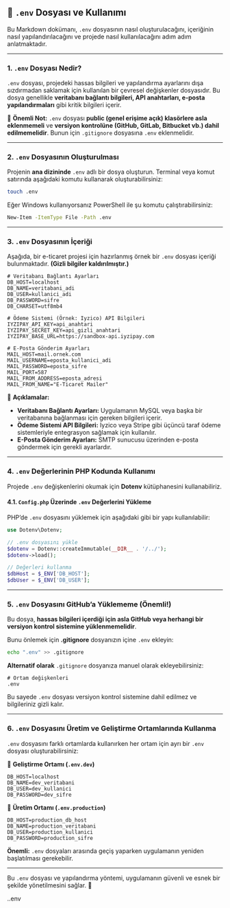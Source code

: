 ## 📌 `.env` Dosyası ve Kullanımı  

Bu Markdown dokümanı, `.env` dosyasının nasıl oluşturulacağını, içeriğinin nasıl yapılandırılacağını ve projede nasıl kullanılacağını adım adım anlatmaktadır.

---

### **1. `.env` Dosyası Nedir?**
`.env` dosyası, projedeki hassas bilgileri ve yapılandırma ayarlarını dışa sızdırmadan saklamak için kullanılan bir çevresel değişkenler dosyasıdır. Bu dosya genellikle **veritabanı bağlantı bilgileri, API anahtarları, e-posta yapılandırmaları** gibi kritik bilgileri içerir.

📌 **Önemli Not:**
`.env` dosyası **public (genel erişime açık) klasörlere asla eklenmemeli** ve **versiyon kontrolüne (GitHub, GitLab, Bitbucket vb.) dahil edilmemelidir**. Bunun için `.gitignore` dosyasına `.env` eklenmelidir.

---

### **2. `.env` Dosyasının Oluşturulması**
Projenin **ana dizininde** `.env` adlı bir dosya oluşturun. Terminal veya komut satırında aşağıdaki komutu kullanarak oluşturabilirsiniz:

```sh
touch .env
```

Eğer Windows kullanıyorsanız PowerShell ile şu komutu çalıştırabilirsiniz:

```sh
New-Item -ItemType File -Path .env
```

---

### **3. `.env` Dosyasının İçeriği**
Aşağıda, bir e-ticaret projesi için hazırlanmış örnek bir `.env` dosyası içeriği bulunmaktadır. **(Gizli bilgiler kaldırılmıştır.)**  

```env
# Veritabanı Bağlantı Ayarları
DB_HOST=localhost
DB_NAME=veritabani_adi
DB_USER=kullanici_adi
DB_PASSWORD=sifre
DB_CHARSET=utf8mb4

# Ödeme Sistemi (Örnek: Iyzico) API Bilgileri
IYZIPAY_API_KEY=api_anahtari
IYZIPAY_SECRET_KEY=api_gizli_anahtari
IYZIPAY_BASE_URL=https://sandbox-api.iyzipay.com

# E-Posta Gönderim Ayarları
MAIL_HOST=mail.ornek.com
MAIL_USERNAME=eposta_kullanici_adi
MAIL_PASSWORD=eposta_sifre
MAIL_PORT=587
MAIL_FROM_ADDRESS=eposta_adresi
MAIL_FROM_NAME="E-Ticaret Mailer"
```

🔹 **Açıklamalar:**
- **Veritabanı Bağlantı Ayarları:** Uygulamanın MySQL veya başka bir veritabanına bağlanması için gereken bilgileri içerir.
- **Ödeme Sistemi API Bilgileri:** Iyzico veya Stripe gibi üçüncü taraf ödeme sistemleriyle entegrasyon sağlamak için kullanılır.
- **E-Posta Gönderim Ayarları:** SMTP sunucusu üzerinden e-posta göndermek için gerekli ayarlardır.

---

### **4. `.env` Değerlerinin PHP Kodunda Kullanımı**
Projede `.env` değişkenlerini okumak için **Dotenv** kütüphanesini kullanabiliriz.

#### **4.1. `Config.php` Üzerinde `.env` Değerlerini Yükleme**
PHP’de `.env` dosyasını yüklemek için aşağıdaki gibi bir yapı kullanılabilir:

```php
use Dotenv\Dotenv;

// .env dosyasını yükle
$dotenv = Dotenv::createImmutable(__DIR__ . '/../');
$dotenv->load();

// Değerleri kullanma
$dbHost = $_ENV['DB_HOST'];
$dbUser = $_ENV['DB_USER'];
```

---

### **5. `.env` Dosyasını GitHub’a Yüklememe (Önemli!)**
Bu dosya, **hassas bilgileri içerdiği için asla GitHub veya herhangi bir versiyon kontrol sistemine yüklenmemelidir**.  

Bunu önlemek için **.gitignore** dosyanızın içine `.env` ekleyin:

```sh
echo ".env" >> .gitignore
```

**Alternatif olarak** `.gitignore` dosyanıza manuel olarak ekleyebilirsiniz:

```
# Ortam değişkenleri
.env
```

Bu sayede `.env` dosyası versiyon kontrol sistemine dahil edilmez ve bilgileriniz gizli kalır.

---

### **6. `.env` Dosyasını Üretim ve Geliştirme Ortamlarında Kullanma**
`.env` dosyasını farklı ortamlarda kullanırken her ortam için ayrı bir `.env` dosyası oluşturabilirsiniz:

📍 **Geliştirme Ortamı (`.env.dev`)**
```env
DB_HOST=localhost
DB_NAME=dev_veritabani
DB_USER=dev_kullanici
DB_PASSWORD=dev_sifre
```

📍 **Üretim Ortamı (`.env.production`)**
```env
DB_HOST=production_db_host
DB_NAME=production_veritabani
DB_USER=production_kullanici
DB_PASSWORD=production_sifre
```

**Önemli:** `.env` dosyaları arasında geçiş yaparken uygulamanın yeniden başlatılması gerekebilir.

---

Bu `.env` dosyası ve yapılandırma yöntemi, uygulamanın güvenli ve esnek bir şekilde yönetilmesini sağlar. 🎯

..env
